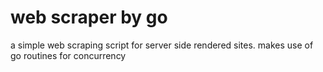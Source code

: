 # web scraper by go

a simple web scraping script for server side rendered sites. makes use of go routines for concurrency

